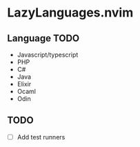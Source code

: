 # LazyLanguages.nvim

## Language TODO

- Javascript/typescript
- PHP
- C#
- Java
- Elixir
- Ocaml
- Odin

## TODO

- [ ] Add test runners
